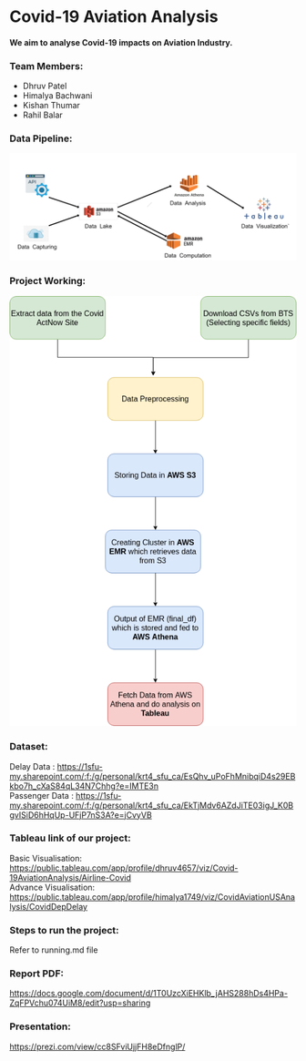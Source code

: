 # Covid-19 Aviation Analysis
#### We aim to analyse Covid-19 impacts on Aviation Industry.

### Team Members:
- Dhruv Patel
- Himalya Bachwani
- Kishan Thumar
- Rahil Balar

### Data Pipeline: 
![Data_flow](./images/Data_flow.png)

### Project Working:
![work_flow.drawio%20(1)](./images/work_flow.drawio%20(1).png)

### Dataset:
Delay Data : https://1sfu-my.sharepoint.com/:f:/g/personal/krt4_sfu_ca/EsQhv_uPoFhMnibqiD4s29EBkbo7h_cXaS84qL34N7Chhg?e=IMTE3n    
Passenger Data : https://1sfu-my.sharepoint.com/:f:/g/personal/krt4_sfu_ca/EkTjMdv6AZdJiTE03igJ_K0BgvISiD6hHqUp-UFjP7nS3A?e=jCvyVB

### Tableau link of our project:
Basic Visualisation: https://public.tableau.com/app/profile/dhruv4657/viz/Covid-19AviationAnalysis/Airline-Covid  
Advance Visualisation: https://public.tableau.com/app/profile/himalya1749/viz/CovidAviationUSAnalysis/CovidDepDelay

### Steps to run the project:
Refer to running.md file

### Report PDF:
https://docs.google.com/document/d/1T0UzcXiEHKlb_jAHS288hDs4HPa-ZqFPVchu074UiM8/edit?usp=sharing

### Presentation: 
https://prezi.com/view/cc8SFviUjjFH8eDfnglP/


